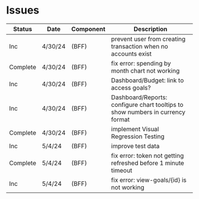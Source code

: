 # Issues

| Status | Date | Component | Description |
| --- | --- | --- | --- |
| Inc | 4/30/24 | (BFF) | prevent user from creating transaction when no accounts exist |
| Complete | 4/30/24 | (BFF) | fix error: spending by month chart not working |
| Inc | 4/30/24 | (BFF) | Dashboard/Budget: link to access goals? |
| Inc | 4/30/24 | (BFF) | Dashboard/Reports: configure chart tooltips to show numbers in currency format|
| Complete | 4/30/24 | (BFF) | implement Visual Regression Testing |
| Inc | 5/4/24 | (BFF) | improve test data |
| Complete | 5/4/24 | (BFF) | fix error: token not getting refreshed before 1 minute timeout |
| Inc | 5/4/24 | (BFF) | fix error: view-goals/{id} is not working |
